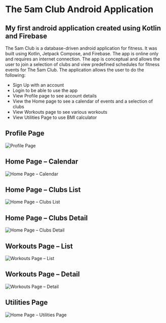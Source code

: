 # The 5am Club Android Application

## My first android application created using Kotlin and Firebase

The 5am Club is a database-driven android application for fitness. It was built
using Kotlin, Jetpack Compose, and Firebase. The app is online only and requires
an internet connection. The app is conceptual and allows the user to join a
selection of clubs and view predefined schedules for fitness events for The 5am
Club. The application allows the user to do the following:

- Sign Up with an account
- Login to be able to use the app
- View Profile page to see account details
- View the Home page to see a calendar of events and a selection of clubs
- View Workouts page to see various workouts
- View Utilities Page to use BMI calculator

## Profile Page

<img src="https://i.imgur.com/a6zofjf.png" alt="Profile Page" />

## Home Page – Calendar

<img src="https://i.imgur.com/ooNc6UG.png" alt="Home Page – Calendar" />

## Home Page – Clubs List

<img src="https://i.imgur.com/G5jw7MU.png" alt="Home Page – Clubs List" />

## Home Page – Clubs Detail

<img src="https://i.imgur.com/qcu1R4z.png" alt="Home Page – Clubs Detail" />

## Workouts Page – List

<img src="https://i.imgur.com/RmGbYpv.png" alt="Workouts Page – List" />

## Workouts Page – Detail

<img src="https://i.imgur.com/t7YDa37.png" alt="Workouts Page – Detail" />

## Utilities Page

<img src="https://i.imgur.com/wLsQgN8.png" alt="Home Page – Utilities Page" />
